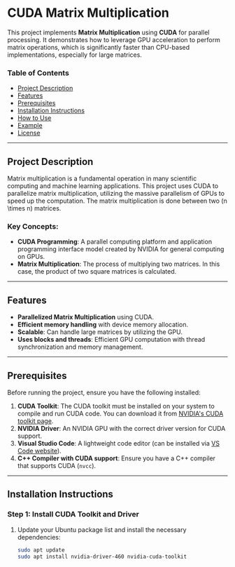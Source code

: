 # CUDA Matrix Multiplication

This project implements **Matrix Multiplication** using **CUDA** for parallel processing. It demonstrates how to leverage GPU acceleration to perform matrix operations, which is significantly faster than CPU-based implementations, especially for large matrices.

### Table of Contents
- [Project Description](#project-description)
- [Features](#features)
- [Prerequisites](#prerequisites)
- [Installation Instructions](#installation-instructions)
- [How to Use](#how-to-use)
- [Example](#example)
- [License](#license)

---

## Project Description

Matrix multiplication is a fundamental operation in many scientific computing and machine learning applications. This project uses CUDA to parallelize matrix multiplication, utilizing the massive parallelism of GPUs to speed up the computation. The matrix multiplication is done between two \(n \times n\) matrices.

### Key Concepts:
- **CUDA Programming**: A parallel computing platform and application programming interface model created by NVIDIA for general computing on GPUs.
- **Matrix Multiplication**: The process of multiplying two matrices. In this case, the product of two square matrices is calculated.

---

## Features

- **Parallelized Matrix Multiplication** using CUDA.
- **Efficient memory handling** with device memory allocation.
- **Scalable**: Can handle large matrices by utilizing the GPU.
- **Uses blocks and threads**: Efficient GPU computation with thread synchronization and memory management.

---

## Prerequisites

Before running the project, ensure you have the following installed:

1. **CUDA Toolkit**: The CUDA toolkit must be installed on your system to compile and run CUDA code. You can download it from [NVIDIA's CUDA toolkit page](https://developer.nvidia.com/cuda-toolkit).
2. **NVIDIA Driver**: An NVIDIA GPU with the correct driver version for CUDA support.
3. **Visual Studio Code**: A lightweight code editor (can be installed via [VS Code website](https://code.visualstudio.com/)).
4. **C++ Compiler with CUDA support**: Ensure you have a C++ compiler that supports CUDA (`nvcc`).

---

## Installation Instructions

### Step 1: Install CUDA Toolkit and Driver

1. Update your Ubuntu package list and install the necessary dependencies:
   ```bash
   sudo apt update
   sudo apt install nvidia-driver-460 nvidia-cuda-toolkit

